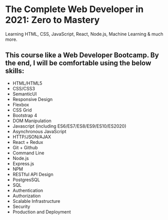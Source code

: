 # The Complete Web Developer in 2021: Zero to Mastery

Learning HTML, CSS, JavaScript, React, Node.js, Machine Learning &amp; much more.

## This course like a Web Developer Bootcamp. By the end, I will be comfortable using the below skills:

* HTML/HTML5
* CSS/CSS3
* SemanticUI
* Responsive Design
* Flexbox
* CSS Grid
* Bootstrap 4
* DOM Manipulation
* Javascript (including ES6/ES7/ES8/ES9/ES10/ES2020)
* Asynchronous JavaScript
* HTTP/JSON/AJAX
* React + Redux
* Git + Github
* Command Line
* Node.js
* Express.js
* NPM
* RESTful API Design
* PostgresSQL
* SQL
* Authentication
* Authorization
* Scalable Infrastructure
* Security
* Production and Deployment
